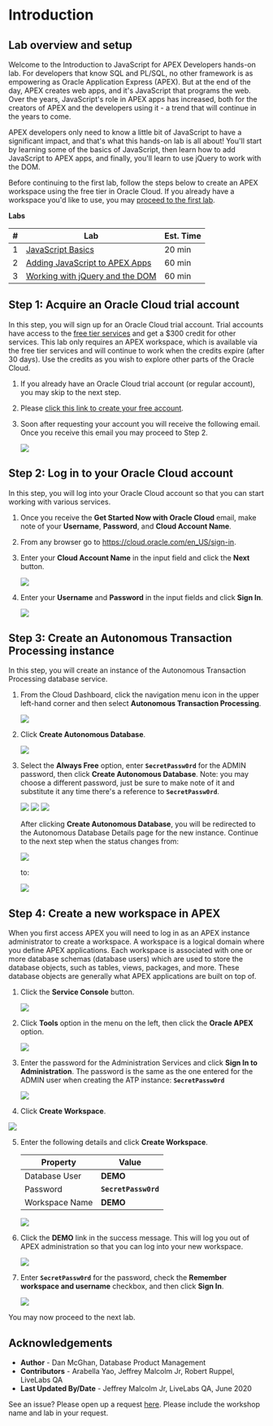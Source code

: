 # Introduction

## Lab overview and setup

Welcome to the Introduction to JavaScript for APEX Developers hands-on lab. For developers that know SQL and PL/SQL, no other framework is as empowering as Oracle Application Express (APEX). But at the end of the day, APEX creates web apps, and it's JavaScript that programs the web. Over the years, JavaScript's role in APEX apps has increased, both for the creators of APEX and the developers using it - a trend that will continue in the years to come.

APEX developers only need to know a little bit of JavaScript to have a significant impact, and that's what this hands-on lab is all about! You'll start by learning some of the basics of JavaScript, then learn how to add JavaScript to APEX apps, and finally, you'll learn to use jQuery to work with the DOM.

Before continuing to the first lab, follow the steps below to create an APEX workspace using the free tier in Oracle Cloud. If you already have a workspace you'd like to use, you may [proceed to the first lab](?lab=lab-1-javascript-basics).

**Labs**

| # | Lab | Est. Time |
| --- | --- | --- |
| 1 | [JavaScript Basics](?lab=lab-1-javascript-basics) | 20 min |
| 2 | [Adding JavaScript to APEX Apps](?lab=lab-2-adding-javascript-apex-apps) | 60 min |
| 3 | [Working with jQuery and the DOM](?lab=lab-3-working-dom-jquery) | 60 min |

## **Step 1**: Acquire an Oracle Cloud trial account

In this step, you will sign up for an Oracle Cloud trial account. Trial accounts have access to the <a href="https://www.oracle.com/cloud/free/" target="\_blank">free tier services</a> and get a $300 credit for other services. This lab only requires an APEX workspace, which is available via the free tier services and will continue to work when the credits expire (after 30 days). Use the credits as you wish to explore other parts of the Oracle Cloud.

1.  If you already have an Oracle Cloud trial account (or regular account), you may skip to the next step.

2.  Please <a href="http://bit.ly/Javascript_APEX_HOL" target="\_blank">click this link to create your free account</a>.

3.  Soon after requesting your account you will receive the following email. Once you receive this email you may proceed to Step 2.

    ![](images/get-started-email.png)

## **Step 2:** Log in to your Oracle Cloud account

In this step, you will log into your Oracle Cloud account so that you can start working with various services.

1.  Once you receive the **Get Started Now with Oracle Cloud** email, make note of your **Username**, **Password**, and **Cloud Account Name**.

2.  From any browser go to <a href="https://cloud.oracle.com/en_US/sign-in" target="\_blank">https://cloud.oracle.com/en_US/sign-in</a>.

3.  Enter your **Cloud Account Name** in the input field and click the **Next** button.

    ![](images/enter-oracle-cloud-account-name.png)

4.  Enter your **Username** and **Password** in the input fields and click **Sign In**.

    ![](images/enter-user-name-and-password.png)

## **Step 3:** Create an Autonomous Transaction Processing instance

In this step, you will create an instance of the Autonomous Transaction Processing database service.

1.  From the Cloud Dashboard, click the navigation menu icon in the upper left-hand corner and then select **Autonomous Transaction Processing**.

    ![](images/select-atp-in-nav-menu.png)

2.  Click **Create Autonomous Database**.

    ![](images/click-create-autonomous-database.png)

3.  Select the **Always Free** option, enter **`SecretPassw0rd`** for the ADMIN password, then click **Create Autonomous Database**. Note: you may choose a different password, just be sure to make note of it and substitute it any time there's a reference to **`SecretPassw0rd`**.

    ![](images/atp-settings-1.png)
    ![](images/atp-settings-2.png)
    ![](images/atp-settings-3.png)

    After clicking **Create Autonomous Database**, you will be redirected to the Autonomous Database Details page for the new instance. Continue to the next step when the status changes from:

    ![](images/status-provisioning.png)

    to:

    ![](images/status-available.png)

## **Step 4:** Create a new workspace in APEX

When you first access APEX you will need to log in as an APEX instance administrator to create a workspace. A workspace is a logical domain where you define APEX applications. Each workspace is associated with one or more database schemas (database users) which are used to store the database objects, such as tables, views, packages, and more. These database objects are generally what APEX applications are built on top of.

1.  Click the **Service Console** button.

    ![](images/click-atp-service-console.png)

2.  Click **Tools** option in the menu on the left, then click the **Oracle APEX** option.

    ![](images/click-oracle-apex.png)

3.  Enter the password for the Administration Services and click **Sign In to Administration**. The password is the same as the one entered for the ADMIN user when creating the ATP instance: **`SecretPassw0rd`**

    ![](images/log-in-as-admin.png)

4.  Click **Create Workspace**.

   ![](images/welcome-create-workspace.png)

5.  Enter the following details and click **Create Workspace**.

    | Property | Value |
    | --- | --- |
    | Database User | **DEMO** |
    | Password | **`SecretPassw0rd`** |
    | Workspace Name | **DEMO** |

    ![](images/create-workspace.png)

6.  Click the **DEMO** link in the success message. This will log you out of APEX administration so that you can log into your new workspace.

    ![](images/log-out-from-admin.png)

7.  Enter **`SecretPassw0rd`** for the password, check the **Remember workspace and username** checkbox, and then click **Sign In**.

    ![](images/log-in-to-workspace.png)

You may now proceed to the next lab.

## **Acknowledgements**
 - **Author** -  Dan McGhan, Database Product Management
 - **Contributors** - Arabella Yao, Jeffrey Malcolm Jr, Robert Ruppel, LiveLabs QA
 - **Last Updated By/Date** - Jeffrey Malcolm Jr, LiveLabs QA, June 2020

See an issue?  Please open up a request [here](https://github.com/oracle/learning-library/issues).   Please include the workshop name and lab in your request.
